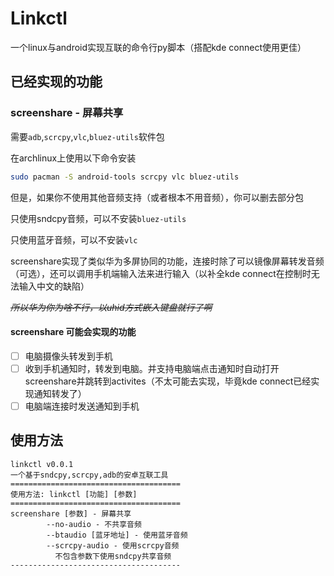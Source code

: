 # Linkctl

一个linux与android实现互联的命令行py脚本（搭配kde connect使用更佳）

## 已经实现的功能

### screenshare - 屏幕共享

需要`adb`,`scrcpy`,`vlc`,`bluez-utils`软件包

在archlinux上使用以下命令安装
``` bash
sudo pacman -S android-tools scrcpy vlc bluez-utils
```

但是，如果你不使用其他音频支持（或者根本不用音频），你可以删去部分包

只使用sndcpy音频，可以不安装`bluez-utils`

只使用蓝牙音频，可以不安装`vlc`

screenshare实现了类似华为多屏协同的功能，连接时除了可以镜像屏幕转发音频（可选），还可以调用手机端输入法来进行输入（以补全kde connect在控制时无法输入中文的缺陷）

*~~所以华为你为啥不行，以uhid方式嵌入键盘就行了啊~~*

#### screenshare 可能会实现的功能

- [ ] 电脑摄像头转发到手机
- [ ] 收到手机通知时，转发到电脑。并支持电脑端点击通知时自动打开screenshare并跳转到activites（不太可能去实现，毕竟kde connect已经实现通知转发了）
- [ ] 电脑端连接时发送通知到手机

## 使用方法
```
linkctl v0.0.1
一个基于sndcpy,scrcpy,adb的安卓互联工具
======================================
使用方法: linkctl [功能] [参数]
======================================
screenshare [参数] - 屏幕共享
        --no-audio - 不共享音频
        --btaudio [蓝牙地址] - 使用蓝牙音频
        --scrcpy-audio - 使用scrcpy音频
          不包含参数下使用sndcpy共享音频
--------------------------------------
```